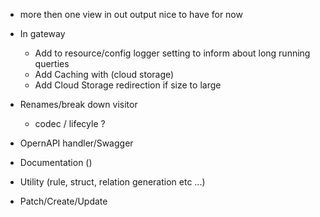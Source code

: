 * more then one view in out output nice to have for now
* In gateway 
    - Add to resource/config logger setting to inform about long running querties 
    - Add Caching with (cloud storage) 
    - Add Cloud Storage redirection if size to large


* Renames/break down visitor
  - codec / lifecyle  ?

  
* OpernAPI handler/Swagger


* Documentation ()
* Utility (rule, struct, relation generation etc ...)
* Patch/Create/Update
